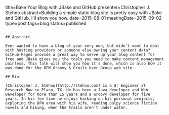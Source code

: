 title=Bake Your Blog with JBake and GitHub
presenter=Christopher J. Stehno
abstract=Building a simple static blog site is pretty easy with JBake and GitHub, I'll show you how.
date=2015-08-01
meetingDate=2015-09-02
type=post
tags=blog
status=published
~~~~~~

## Abstract 

Ever wanted to have a blog of your very own, but didn't want to deal with hosting providers or someone else owning your content data? GitHub-Pages provide a great way to serve up your blog content for free and JBake gives you the tools you need to make content management painless. This talk will show you how it's done, which is also how it was done for the DFW Groovy & Grails User Group web site.

## Bio

[Christopher J. Stehno](http://stehno.com) is a Sr Engineer at Research Now in Plano, TX. He has been a Java developer and Web Developer for more than 15 years and a Groovy developer for five years. In his fee time he enjoys hacking on his personal projects, exploring the DFW area with his wife, reading pulpy science fiction novels and hiking, when the trails aren’t under water.
